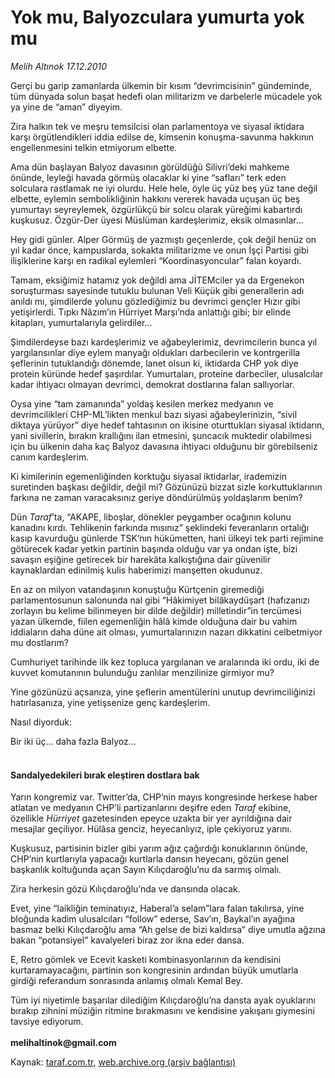 # Yok mu, Balyozculara yumurta yok mu

*Melih Altınok 17.12.2010*

<div class="yazi"><p>Gerçi bu garip zamanlarda ülkemin bir kısım “devrimcisinin” gündeminde, tüm dünyada solun başat hedefi olan militarizm ve darbelerle mücadele yok ya yine de “aman” diyeyim.</p>
<p>Zira halkın tek ve meşru temsilcisi olan parlamentoya ve siyasal iktidara karşı örgütlendikleri iddia edilse de, kimsenin konuşma-savunma hakkının engellenmesini telkin etmiyorum elbette. </p>
<p>Ama dün başlayan Balyoz davasının görüldüğü Silivri’deki mahkeme önünde, leyleği havada görmüş olacaklar ki yine “safları” terk eden solculara rastlamak ne iyi olurdu. Hele hele, öyle üç yüz beş yüz tane değil elbette, eylemin sembolikliğinin hakkını vererek havada uçuşan üç beş yumurtayı seyreylemek, özgürlükçü bir solcu olarak yüreğimi kabartırdı kuşkusuz. Özgür-Der üyesi Müslüman kardeşlerimiz, eksik olmasınlar...</p>
<p>Hey gidi günler. Alper Görmüş de yazmıştı geçenlerde, çok değil henüz on yıl kadar önce, kampuslarda, sokakta militarizme ve onun İşçi Partisi gibi ilişiklerine karşı en radikal eylemleri “Koordinasyoncular” falan koyardı.</p>
<p>Tamam, eksiğimiz hatamız yok değildi ama JİTEMciler ya da Ergenekon soruşturması sayesinde tutuklu bulunan Veli Küçük gibi generallerin adı anıldı mı, şimdilerde yolunu gözlediğimiz bu devrimci gençler Hızır gibi yetişirlerdi. Tıpkı Nâzım’ın Hürriyet Marşı’nda anlattığı gibi; bir elinde kitapları, yumurtalarıyla gelirdiler...</p>
<p>Şimdilerdeyse bazı kardeşlerimiz ve ağabeylerimiz, devrimcilerin bunca yıl yargılansınlar diye eylem manyağı oldukları darbecilerin ve kontrgerilla şeflerinin tutuklandığı dönemde, lanet olsun ki, iktidarda CHP yok diye protein küründe hedef şaşırdılar. Yumurtaları, proteine darbeciler, ulusalcılar kadar ihtiyacı olmayan devrimci, demokrat dostlarına falan sallıyorlar.</p>
<p>Oysa yine “tam zamanında” yoldaş kesilen merkez medyanın ve devrimcilikleri CHP-ML’likten menkul bazı siyasi ağabeylerinizin, “sivil diktaya yürüyor” diye hedef tahtasının on ikisine oturttukları siyasal iktidarın, yani sivillerin, bırakın krallığını ilan etmesini, şuncacık muktedir olabilmesi için bu ülkenin daha kaç Balyoz davasına ihtiyacı olduğunu bir görebilseniz canım kardeşlerim.</p>
<p>Ki kimilerinin egemenliğinden korktuğu siyasal iktidarlar, irademizin suretinden başkası değildir, değil mi? Gözünüzü bizzat sizle korkuttuklarının farkına ne zaman varacaksınız geriye döndürülmüş yoldaşlarım benim?</p>
<p>Dün <i>Taraf</i>’ta, “AKAPE, liboşlar, dönekler peygamber ocağının kolunu kanadını kırdı. Tehlikenin farkında mısınız” şeklindeki feveranların ortalığı kasıp kavurduğu günlerde TSK’nın hükümetten, hani ülkeyi tek parti rejimine götürecek kadar yetkin partinin başında olduğu var ya ondan işte, bizi savaşın eşiğine getirecek bir harekâta kalkıştığına dair güvenilir kaynaklardan edinilmiş kulis haberimizi manşetten okudunuz.</p>
<p>En az on milyon vatandaşının konuştuğu Kürtçenin giremediği parlamentosunun salonunda nal gibi “Hâkimiyet bilâkaydüşart (hafızanızı zorlayın bu kelime bilinmeyen bir dilde değildir) milletindir”in tercümesi yazan ülkemde, fiilen egemenliğin hâlâ kimde olduğuna dair bu vahim iddiaların daha düne ait olması, yumurtalarınızın nazarı dikkatini celbetmiyor mu dostlarım?</p>
<p>Cumhuriyet tarihinde ilk kez topluca yargılanan ve aralarında iki ordu, iki de kuvvet komutanının bulunduğu zanlılar menzilinize girmiyor mu?</p>
<p>Yine gözünüzü açsanıza, yine şeflerin amentülerini unutup devrimciliğinizi hatırlasanıza, yine yetişsenize genç kardeşlerim.</p>
<p>Nasıl diyorduk:</p>
<p>Bir iki üç... daha fazla Balyoz...</p>
<h4><br/>Sandalyedekileri bırak eleştiren dostlara bak</h4>
<p>Yarın kongremiz var. Twitter’da, CHP’nin mayıs kongresinde herkese haber atlatan ve medyanın CHP’li partizanlarını deşifre eden <i>Taraf</i> ekibine, özellikle <i>Hürriyet</i> gazetesinden epeyce uzakta bir yer ayrıldığına dair mesajlar geçiliyor. Hülâsa genciz, heyecanlıyız, iple çekiyoruz yarını.</p>
<p>Kuşkusuz, partisinin bizler gibi yarım ağız çağırdığı konuklarının önünde, CHP’nin kurtlarıyla yapacağı kurtlarla dansın heyecanı, gözün genel başkanlık koltuğunda açan Sayın Kılıçdaroğlu’nu da sarmış olmalı. </p>
<p>Zira herkesin gözü Kılıçdaroğlu’nda ve dansında olacak.</p>
<p>Evet, yine “laikliğin teminatıyız, Haberal’a selam”lara falan takılırsa, yine bloğunda kadim ulusalcıları “follow” ederse, Sav’ın, Baykal’ın ayağına basmaz belki Kılıçdaroğlu ama “Ah gelse de bizi kaldırsa” diye umutla ağzına bakan “potansiyel” kavalyeleri biraz zor ikna eder dansa.</p>
<p>E, Retro gömlek ve Ecevit kasketi kombinasyonlarının da kendisini kurtaramayacağını, partinin son kongresinin ardından büyük umutlarla girdiği referandum sonrasında anlamış olmalı Kemal Bey.</p>
<p>Tüm iyi niyetimle başarılar dilediğim Kılıçdaroğlu’na dansta ayak oyuklarını bırakıp zihnini müziğin ritmine bırakmasını ve kendisine yakışanı giymesini tavsiye ediyorum.<br/><br/><b>melihaltinok@gmail.com</b></p>
</div>

Kaynak: [taraf.com.tr](http://www.taraf.com.tr/melih-altinok/makale-yok-mu-balyozculara-yumurta-yok-mu.htm), [web.archive.org (arşiv bağlantısı)](http://web.archive.org/web/20131113234546/http://www.taraf.com.tr/melih-altinok/makale-yok-mu-balyozculara-yumurta-yok-mu.htm)
